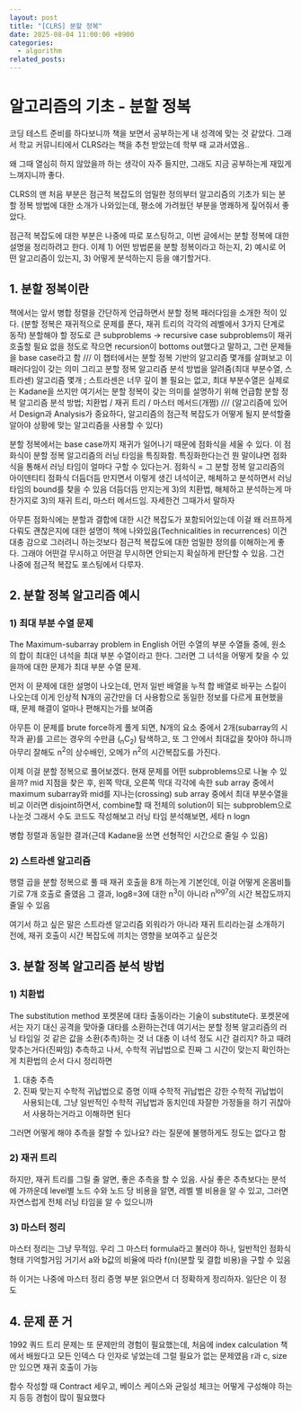 ```yaml
---
layout: post
title: "[CLRS] 분할 정복"
date: 2025-08-04 11:00:00 +0900
categories:
  - algorithm
related_posts:
---
```


# 알고리즘의 기초 - 분할 정복

<!-- 부제목이 있다면 작성 -->

코딩 테스트 준비를 하다보니까 책을 보면서 공부하는게 내 성격에 맞는 것 같았다.
그래서 학교 커뮤니티에서 CLRS라는 책을 추천 받았는데 학부 때 교과서였음..

왜 그때 열심히 하지 않았을까 하는 생각이 자주 들지만, 그래도 지금 공부하는게 재밌게 느껴지니까 좋다.

CLRS의 맨 처음 부분은 점근적 복잡도의 엄밀한 정의부터 알고리즘의 기초가 되는 분할 정복 방법에 대한 소개가 나와있는데, 평소에 가려웠던 부분을 명쾌하게 짚어줘서 좋았다.

점근적 복잡도에 대한 부분은 나중에 따로 포스팅하고, 이번 글에서는 분할 정복에 대한 설명을 정리하려고 한다.
이제 1) 어떤 방법론을 분할 정복이라고 하는지, 2) 예시로 어떤 알고리즘이 있는지, 3) 어떻게 분석하는지 등을 얘기할거다.

## 1. 분할 정복이란

책에서는 앞서 병합 정렬을 간단하게 언급하면서 분할 정복 패러다임을 소개한 적이 있다.
(분할 정복은 재귀적으로 문제를 푼다, 재귀 트리의 각각의 레벨에서 3가지 단계로 동작)
분할해야 할 정도로 큰 subproblems -> recursive case
subproblems이 재귀호출할 필요 없을 정도로 작으면 recursion이 bottoms out했다고 말하고, 그런 문제들을 base case라고 함
///
이 챕터에서는 분할 정복 기반의 알고리즘 몇개를 살펴보고 이 패러다임이 갖는 의미
그리고 분할 정복 알고리즘 분석 방법을 알려줌(최대 부분수열, 스트라센)
알고리즘 몇개 ; 스트라센은 너무 깊이 볼 필요는 없고, 최대 부분수열은 실제로는 Kadane을 쓰지만
여기서는 분할 정복이 갖는 의미를 설명하기 위해 언급함
분할 정복 알고리즘 분석 방법; 치환법 / 재귀 트리 / 마스터 메서드(개쩜)
///
(알고리즘에 있어서 Design과 Analysis가 중요하다, 알고리즘의 점근적 복잡도가 어떻게 될지 분석할줄 알아야 상황에 맞는 알고리즘을 사용할 수 있다)

분할 정복에서는 base case까지 재귀가 일어나기 때문에 점화식을 세울 수 있다.
이 점화식이 분할 정복 알고리즘의 러닝 타임을 특징화함. 특징화한다는건 뭔 말이냐면
점화식을 통해서 러닝 타임이 얼마다 구할 수 있다는거. 점화식 = 그 분할 정복 알고리즘의 아이덴티티
점화식 더듬더듬 만지면서 이렇게 생긴 녀석이군, 해체하고 분석하면서 러닝 타임의 bound를 찾을 수 있음
더듬더듬 만지는게 3)의 치환법, 해체하고 분석하는게 마찬가지로 3)의 재귀 트리, 마스터 메서드임. 자세한건 그때가서 말하자

아무튼 점화식에는 분할과 결합에 대한 시간 복잡도가 포함되어있는데 이걸 왜 러프하게 다뤄도 괜찮은지에 대한 설명이 책에 나와있음(Technicalities in recurrences)
이건 대충 감으로 그러려니 하는것보다 점근적 복잡도에 대한 엄밀한 정의를 이해하는게 좋다. 그래야 어떤걸 무시하고 어떤걸 무시하면 안되는지 확실하게 판단할 수 있음. 그건 나중에 점근적 복잡도 포스팅에서 다루자.

## 2. 분할 정복 알고리즘 예시

### 1) 최대 부분 수열 문제

The Maximum-subarray problem in English
어떤 수열의 부분 수열들 중에, 원소의 합이 최대인 녀석을 최대 부분 수열이라고 한다.
그러면 그 녀석을 어떻게 찾을 수 있을까에 대한 문제가 최대 부분 수열 문제.

먼저 이 문제에 대한 설명이 나오는데, 먼저 일반 배열을 누적 합 배열로 바꾸는 스킬이 나오는데 이게 인상적
N개의 공간만을 더 사용함으로 동일한 정보를 다르게 표현했을 때, 문제 해결이 얼마나 편해지는가를 보여줌

아무튼 이 문제를 brute force하게 풀게 되면, N개의 요소 중에서 2개(subarray의 시작과 끝)를 고르는 경우의 수만큼 (<sub>n</sub>C<sub>2</sub>) 탐색하고, 또 그 안에서 최대값을 찾아야 하니까 아무리 잘해도 n<sup>2</sup>의 상수배인, 오메가 n<sup>2</sup>의 시간복잡도를 가진다.

이제 이걸 분할 정복으로 풀어보겠다. 현재 문제를 어떤 subproblems으로 나눌 수 있을까?
mid 지점을 찾은 후, 왼쪽 막대, 오른쪽 막대 각각에 속한 sub array 중에서 maximum subarray와
mid를 지나는(crossing) sub array 중에서 최대 부분수열을 비교
이러면 disjoint하면서, combine할 때 전체의 solution이 되는 subproblem으로 나눈것
그래서 수도 코드도 작성해보고 러닝 타임 분석해보면, 세타 n logn

병합 정렬과 동일한 결과(근데 Kadane을 쓰면 선형적인 시간으로 줄일 수 있음)

### 2) 스트라센 알고리즘

행렬 곱을 분할 정복으로 풀 때
재귀 호출을 8개 하는게 기본인데, 이걸 어떻게 온몸비틀기로 7개 호출로 줄였음
그 결과, log8=3에 대한 n<sup>3</sup>이 아니라 n<sup>log7</sup>의 시간 복잡도까지 줄일 수 있음

여기서 하고 싶은 말은 스트라센 알고리즘 외워라가 아니라
재귀 트리라는걸 소개하기 전에, 재귀 호출이 시간 복잡도에 끼치는 영향을 보여주고 싶은것

## 3. 분할 정복 알고리즘 분석 방법

### 1) 치환법

The substitution method
포켓몬에 대타 출동이라는 기술이 substitute다. 포켓몬에서는 자기 대신 공격을 맞아줄 대타를 소환하는건데
여기서는 분할 정복 알고리즘의 러닝 타임일 것 같은 값을 소환(추측)하는 것
너 대충 이 녀석 정도 시간 걸리지? 하고 때려맞추는거다(진짜임)
추측하고 나서, 수학적 귀납법으로 진짜 그 시간이 맞는지 확인하는게 치환법의 순서
다시 정리하면

1. 대충 추측
2. 진짜 맞는지 수학적 귀납법으로 증명
   이때 수학적 귀납법은 강한 수학적 귀납법이 사용되는데, 그냥 일반적인 수학적 귀납법과 동치인데
   자잘한 가정들을 하기 귀찮아서 사용하는거라고 이해하면 된다

그러면 어떻게 해야 추측을 잘할 수 있나요? 라는 질문에 불행하게도 정도는 없다고 함

### 2) 재귀 트리

하지만, 재귀 트리를 그릴 줄 알면, 좋은 추측을 할 수 있음. 사실 좋은 추측보다는 분석에 가까운데
level별 노드 수와 노드 당 비용을 알면, 레벨 별 비용을 알 수 있고, 그러면 자연스럽게 전체 러닝 타임을 알 수 있으니까

### 3) 마스터 정리

마스터 정리는 그냥 무적임. 우리 그 마스터 formula라고 불러야 하나, 일반적인 점화식 형태 기억할거임
거기서 a와 b값의 비율에 따라 f(n)(분할 및 결합 비용)을 구할 수 있음

하 이거는 나중에 마스터 정리 증명 부분 읽으면서 더 정확하게 정리하자. 일단은 이 정도

## 4. 문제 푼 거

1992 쿼드 트리
문제는 또 문제만의 경험이 필요했는데, 처음에 index calculation 책에서 배웠다고
모든 인덱스 다 인자로 넣었는데 그럴 필요가 없는 문제였음
r과 c, size만 있으면 재귀 호출이 가능

함수 작성할 때 Contract 세우고, 베이스 케이스와 균일성 체크는 어떻게 구성해야 하는지 등등
경험이 많이 필요했다
